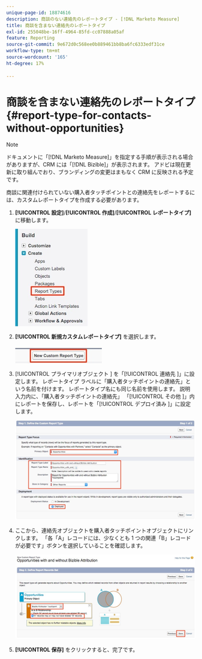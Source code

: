 ```yaml
---
unique-page-id: 18874616
description: 商談のない連絡先のレポートタイプ - [!DNL Marketo Measure]
title: 商談を含まない連絡先のレポートタイプ
exl-id: 255048be-16ff-4964-85fd-cc07888a05af
feature: Reporting
source-git-commit: 9e672d0c568ee0b889461bb8ba6fc6333edf31ce
workflow-type: tm+mt
source-wordcount: '165'
ht-degree: 17%

---
```


# 商談を含まない連絡先のレポートタイプ {#report-type-for-contacts-without-opportunities}

>[!NOTE]
>
>ドキュメントに「[!DNL Marketo Measure]」を指定する手順が表示される場合がありますが、CRM には「[!DNL Bizible]」が表示されます。 アドビは現在更新に取り組んでおり、ブランディングの変更はまもなく CRM に反映される予定です。

商談に関連付けられていない購入者タッチポイントとの連絡先をレポートするには、カスタムレポートタイプを作成する必要があります。

1. **[!UICONTROL 設定]**/**[!UICONTROL 作成]**/**[!UICONTROL レポートタイプ]** に移動します。

   ![](assets/1.jpg)

1. **[!UICONTROL 新規カスタムレポートタイプ]** を選択します。

   ![](assets/2.jpg)

1. [!UICONTROL プライマリオブジェクト ] を「[!UICONTROL  連絡先 ]」に設定します。 レポートタイプ ラベルに「購入者タッチポイントの連絡先」という名前を付けます。 レポートタイプ名にも同じ名前を使用します。 説明入力内に、「購入者タッチポイントの連絡先」 「[!UICONTROL  その他 ]」内にレポートを保存し、レポートを「[!UICONTROL  デプロイ済み ]」に設定します。

   ![](assets/3.jpg)

1. ここから、連絡先オブジェクトを購入者タッチポイントオブジェクトにリンクします。 「各「A」レコードには、少なくとも 1 つの関連「B」レコードが必要です」ボタンを選択していることを確認します。

   ![](assets/4.jpg)

1. **[!UICONTROL 保存]** をクリックすると、完了です。
